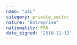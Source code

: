 ```yaml
---
name: "aiL"
category: private_sector
nature: "Entreprise"
nationality: FRA
date_signed: '2018-11-12'
---
```

    